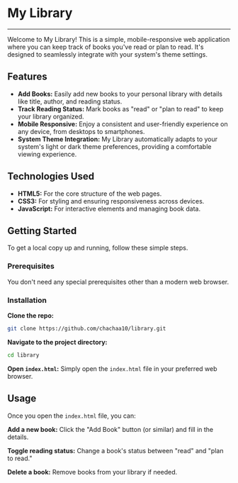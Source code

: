 # My Library

---

Welcome to My Library! This is a simple, mobile-responsive web application where you can keep track of books you've read or plan to read. It's designed to seamlessly integrate with your system's theme settings.

## Features

- **Add Books:** Easily add new books to your personal library with details like title, author, and reading status.
- **Track Reading Status:** Mark books as "read" or "plan to read" to keep your library organized.
- **Mobile Responsive:** Enjoy a consistent and user-friendly experience on any device, from desktops to smartphones.
- **System Theme Integration:** My Library automatically adapts to your system's light or dark theme preferences, providing a comfortable viewing experience.

## Technologies Used

- **HTML5:** For the core structure of the web pages.
- **CSS3:** For styling and ensuring responsiveness across devices.
- **JavaScript:** For interactive elements and managing book data.

## Getting Started

To get a local copy up and running, follow these simple steps.

### Prerequisites

You don't need any special prerequisites other than a modern web browser.

### Installation

**Clone the repo:**

```bash
git clone https://github.com/chachaa10/library.git
```

**Navigate to the project directory:**

```bash
cd library
```

**Open `index.html`:**
Simply open the `index.html` file in your preferred web browser.

## Usage

Once you open the `index.html` file, you can:

**Add a new book:** Click the "Add Book" button (or similar) and fill in the details.

**Toggle reading status:** Change a book's status between "read" and "plan to read."

**Delete a book:** Remove books from your library if needed.
